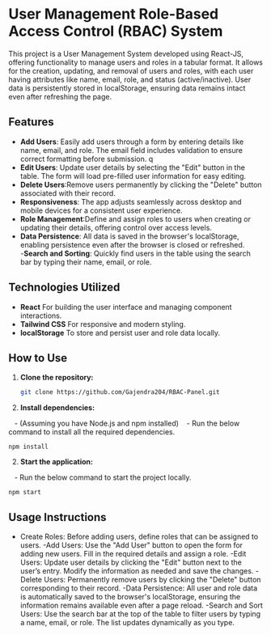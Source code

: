 # User Management Role-Based Access Control (RBAC) System

This project is a User Management System developed using React-JS, offering functionality to manage users and roles in a tabular format. It allows for the creation, updating, and removal of users and roles, with each user having attributes like name, email, role, and status (active/inactive). User data is persistently stored in localStorage, ensuring data remains intact even after refreshing the page.


## Features

- **Add Users**:  Easily add users through a form by entering details like name, email, and role. The email field includes validation to ensure correct formatting before submission. q
- **Edit Users**: Update user details by selecting the "Edit" button in the table. The form will load pre-filled user information for easy editing. 
- **Delete Users**:Remove users permanently by clicking the "Delete" button associated with their record.
- **Responsiveness**: The app adjusts seamlessly across desktop and mobile devices for a consistent user experience.
- **Role Management**:Define and assign roles to users when creating or updating their details, offering control over access levels.
- **Data Persistence**: All data is saved in the browser's localStorage, enabling persistence even after the browser is closed or refreshed.  
-**Search and Sorting**: Quickly find users in the table using the search bar by typing their name, email, or role.

## Technologies Utilized

- **React** For building the user interface and managing component interactions.
- **Tailwind CSS** For responsive and modern styling.
- **localStorage** To store and persist user and role data locally.


## How to Use

1. **Clone the repository:**

   ```bash
   git clone https://github.com/Gajendra204/RBAC-Panel.git

2. **Install dependencies:**

   - (Assuming you have Node.js and npm installed)
   - Run the below command to install all the required dependencies.
   
    npm install

2. **Start the application:**

   - Run the below command to start the project locally.
   
    npm start


## Usage Instructions

- Create Roles: Before adding users, define roles that can be assigned to users.
-Add Users: Use the "Add User" button to open the form for adding new users. Fill in the required details and assign a role.
-Edit Users: Update user details by clicking the "Edit" button next to the user’s entry. Modify the information as needed and save the changes.
-Delete Users: Permanently remove users by clicking the "Delete" button corresponding to their record.
-Data Persistence: All user and role data is automatically saved to the browser's localStorage, ensuring the information remains available even after a page reload.
-Search and Sort Users: Use the search bar at the top of the table to filter users by typing a name, email, or role. The list updates dynamically as you type.
